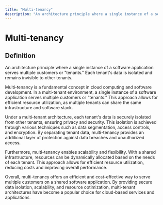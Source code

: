 ```yaml
---
title: "Multi-tenancy"
description: "An architecture principle where a single instance of a software application serves multiple customers or "tenants." Each tenant's data is isolated and remains invisible to other tenants."
---
```


# Multi-tenancy

## Definition

An architecture principle where a single instance of a software application
serves multiple customers or "tenants." Each tenant's data is isolated and
remains invisible to other tenants.

Multi-tenancy is a fundamental concept in cloud computing and software
development. In a multi-tenant environment, a single instance of a software
application serves multiple customers or "tenants." This approach allows for
efficient resource utilization, as multiple tenants can share the same
infrastructure and software stack.

Under a multi-tenant architecture, each tenant's data is securely isolated from
other tenants, ensuring privacy and security. This isolation is achieved through
various techniques such as data segmentation, access controls, and encryption.
By separating tenant data, multi-tenancy provides an additional layer of
protection against data breaches and unauthorized access.

Furthermore, multi-tenancy enables scalability and flexibility. With a shared
infrastructure, resources can be dynamically allocated based on the needs of
each tenant. This approach allows for efficient resource utilization, reducing
costs and improving overall performance.

Overall, multi-tenancy offers an efficient and cost-effective way to serve
multiple customers on a shared software application. By providing secure data
isolation, scalability, and resource optimization, multi-tenant architectures
have become a popular choice for cloud-based services and applications.
